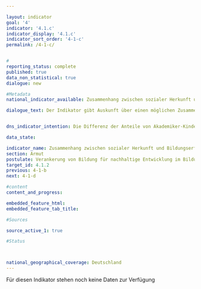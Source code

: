 ```yaml
---

layout: indicator        
goal: '4'        
indicator: '4.1.c'        
indicator_display: '4.1.c'        
indicator_sort_order: '4-1-c'        
permalink: /4-1-c/        


#
reporting_status: complete        
published: true        
data_non_statistical: true        
dialogue: new

#Metadata        
national_indicator_available: Zusammenhang zwischen sozialer Herkunft und Bildungserfolg      

dialogue_text: Der Indikator gibt Auskunft über einen möglichen Zusammenhang zwischen sozialer Herkunft und Bildungserfolgen. Der Indikator stellt den Anteil der 18-Jährigen mit Nicht-Akademiker-Eltern, die eine Schulform besuchen, mit deren Ab-schluss die allgemeine Hochschulreife erreicht wird (bzw. die bereits diese erworben haben) an allen 18-Jährigen mit Nicht-Akademiker-Eltern dar.


dns_indicator_intention: Die Differenz der Anteile von Akademiker-Kindern und Nicht-Akademiker-Kindern die die allgemeine Hochschulreife anstreben soll verringert bzw. angeglichen werden

data_state:       

indicator_name: Zusammenhang zwischen sozialer Herkunft und Bildungserfolg        
section: Armut        
postulate: Verankerung von Bildung für nachhaltige Entwicklung im Bildungssystem vorantreiben       
target_id: 4.1.2        
previous: 4-1-b       
next: 4-1-d       

#content         
content_and_progress:        

embedded_feature_html:
embedded_feature_tab_title:        

#Sources        

source_active_1: true

#Status        



national_geographical_coverage: Deutschland               
---
```

Für diesen Indikator stehen noch keine Daten zur Verfügung
